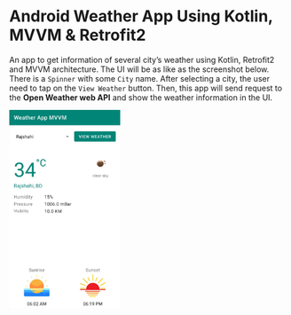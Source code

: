# Android Weather App Using Kotlin, MVVM & Retrofit2

An app to get information of several city’s weather using Kotlin, Retrofit2 and MVVM architecture. The UI will be as like as the screenshot below. There is a `Spinner` with some `City` name. After selecting a city, the user need to tap on the `View Weather` button. Then, this app will send request to the **Open Weather web API** and show the weather information in the UI.

<img src="screenshot.jpg" width="200"/>
<!---
![App Screenshot](screenshot.jpg)
-->
